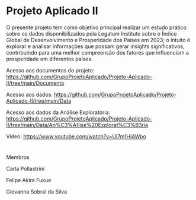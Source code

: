 # Projeto Aplicado II
O presente projeto tem como objetivo principal realizar um estudo prático sobre os dados disponibilizados pela Legatum Institute sobre o Índice Global de Desenvolvimento e Prosperidade dos Países em 2023; o intuito é explorar e analisar informações que possam gerar insights significativos, contribuindo para uma melhor compreensão dos fatores que influenciam a prosperidade em diferentes países.



Acesso aos documentos do projeto: https://github.com/GrupoProjetoAplicado/Projeto-Aplicado-II/tree/main/Documento

Acesso aos dados: https://github.com/GrupoProjetoAplicado/Projeto-Aplicado-II/tree/main/Data

Acesso aos dados da Análise Exploratória: https://github.com/GrupoProjetoAplicado/Projeto-Aplicado-II/tree/main/Data/An%C3%A1lise%20Explorat%C3%B3ria

Vídeo: https://www.youtube.com/watch?v=Ui7m1HiAWpo

#
Membros

Carla Pollastrini

Felipe Akira Fukue

Giovanna Sobral da Silva

